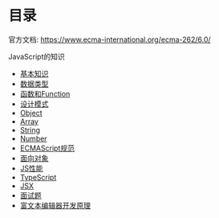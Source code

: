 
# 目录

官方文档: <https://www.ecma-international.org/ecma-262/6.0/>

JavaScript的知识

- [基本知识](./basic/)
- [数据类型](./datatype.md)
- [函数和Function](./Function.md)
- [设计模式](./designPatterns.md)
- [Object](./Object.md)
- [Array](./Array.md)
- [String](./String.md)
- [Number](./Number.md)
- [ECMAScript规范](./es.md)
- [面向对象](./OOinJS.md)
- [JS性能](./performance.md)
- [TypeScript](./TypeScript.md)
- [JSX](./JSX.md)
- [面试题](./topic.md)
- [富文本编辑器开发原理](./editor.md)
